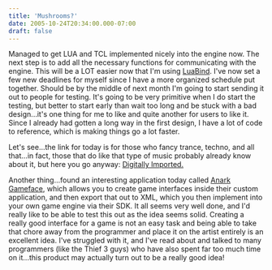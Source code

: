 ```yaml
---
title: 'Mushrooms?'
date: 2005-10-24T20:34:00.000-07:00
draft: false
---
```


Managed to get LUA and TCL implemented nicely into the engine now. The next step is to add all the necessary functions for communicating with the engine. This will be a LOT easier now that I'm using [LuaBind](http://luabind.sourceforge.net/). I've now set a few new deadlines for myself since I have a more organized schedule put together. Should be by the middle of next month I'm going to start sending it out to people for testing. It's going to be very primitive when I do start the testing, but better to start early than wait too long and be stuck with a bad design...it's one thing for me to like and quite another for users to like it. Since I already had gotten a long way in the first design, I have a lot of code to reference, which is making things go a lot faster.

Let's see...the link for today is for those who fancy trance, techno, and all that...in fact, those that do like that type of music probably already know about it, but here you go anyway: [Digitally Imported.](http://www.di.fm/)

Another thing...found an interesting application today called [Anark Gameface](http://www.anark.com/solutions/solutions_game_ui.asp), which allows you to create game interfaces inside their custom application, and then export that out to XML, which you then implement into your own game engine via their SDK. It all seems very well done, and I'd really like to be able to test this out as the idea seems solid. Creating a really good interface for a game is not an easy task and being able to take that chore away from the programmer and place it on the artist entirely is an excellent idea. I've struggled with it, and I've read about and talked to many programmers (like the Thief 3 guys) who have also spent far too much time on it...this product may actually turn out to be a really good idea!
